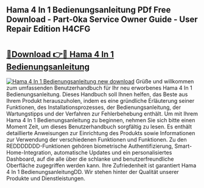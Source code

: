 ## Hama 4 In 1 Bedienungsanleitung PDf Free Download - Part-0ka Service Owner Guide - User Repair Edition H4CFG

# <h2><a href="http://df0r5k.blite.top/?on=Hama+4+In+1+Bedienungsanleitung">🔗Download 👉🔴 Hama 4 In 1 Bedienungsanleitung</a></h2>

[![Hama 4 In 1 Bedienungsanleitung new download](https://i.imgur.com/lujVjoI.png)](http://df0r5k.blite.top/?on=Hama+4+In+1+Bedienungsanleitung)
Grüße und willkommen zum umfassenden Benutzerhandbuch für Ihr neu erworbenes Hama 4 In 1 Bedienungsanleitung. Dieses Handbuch soll Ihnen helfen, das Beste aus Ihrem Produkt herauszuholen, indem es eine gründliche Erläuterung seiner Funktionen, des Installationsprozesses, der Bedienungsanleitung, der Wartungstipps und der Verfahren zur Fehlerbehebung enthält. Um mit Ihrem Hama 4 In 1 Bedienungsanleitung zu beginnen, nehmen Sie sich bitte einen Moment Zeit, um dieses Benutzerhandbuch sorgfältig zu lesen. Es enthält detaillierte Anweisungen zur Einrichtung des Produkts sowie Informationen zur Verwendung der verschiedenen Funktionen und Funktionen. Zu den REDDDDDDD-Funktionen gehören biometrische Authentifizierung, Smart-Home-Integration, automatische Updates und ein personalisiertes Dashboard, auf die alle über die schlanke und benutzerfreundliche Oberfläche zugegriffen werden kann. Ihre Zufriedenheit ist garantiert Hama 4 In 1 BedienungsanleitungDD. Wir stehen hinter der Qualität unserer Produkte und Dienstleistungen.
